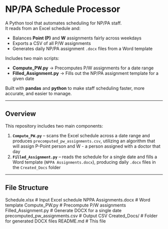 # NP/PA Schedule Processor

A Python tool that automates scheduling for NP/PA staff.  
It reads from an Excel schedule and:

- Balances **Point (P)** and **W** assignments fairly across weekdays  
- Exports a CSV of all P/W assignments  
- Generates daily NP/PA assignment `.docx` files from a Word template  

Includes two main scripts:
- **Compute_PW.py** → Precomputes P/W assignments for a date range  
- **Filled_Assignment.py** → Fills out the NP/PA assignment template for a given date  

Built with **pandas** and **python** to make staff scheduling faster, more accurate, and easier to manage.

---

## Overview

This repository includes two main components:

1. **`Compute_PW.py`** – scans the Excel schedule across a date range and produces `precomputed_pw_assignments.csv`, utilizing an algorithm that will assign P-Point person and W - a person assigned with a doctor that day 
2. **`Filled_Assignment.py`** – reads the schedule for a single date and fills a Word template (`NPPA Assignments.docx`), producing daily `.docx` files in the `Created_Docs` folder

---

## File Structure

Schedule.xlsx # Input Excel schedule
NPPA Assignments.docx # Word template
Compute_PW.py # Precompute P/W assignments
Filled_Assignment.py # Generate DOCX for a single date
precomputed_pw_assignments.csv # Output CSV
Created_Docs/ # Folder for generated DOCX files
README.md # This file

